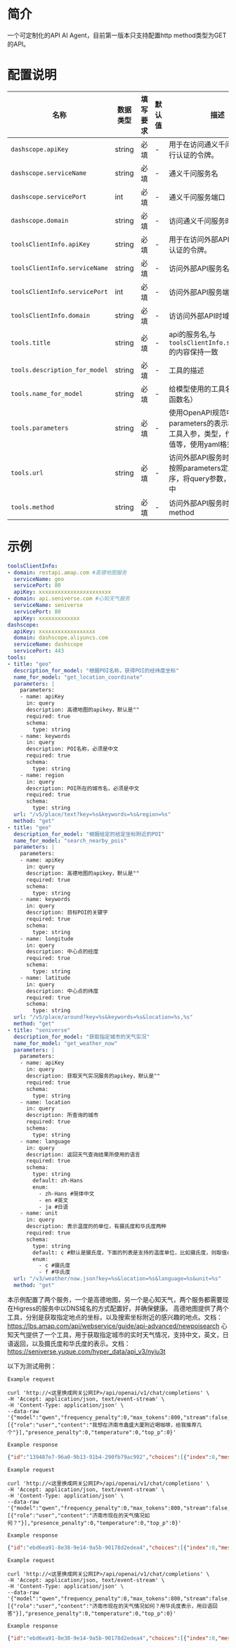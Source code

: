 # 简介
一个可定制化的API AI Agent，目前第一版本只支持配置http method类型为GET的API。

# 配置说明
| 名称             | 数据类型            | 填写要求 | 默认值 | 描述                                                                               |
|----------------|-----------------|------|-----|----------------------------------------------------------------------------------|
| `dashscope.apiKey` | string | 必填 | - | 用于在访问通义千问服务时进行认证的令牌。 |
| `dashscope.serviceName` | string | 必填 | - | 通义千问服务名 |
| `dashscope.servicePort` | int | 必填 | - | 通义千问服务端口 |
| `dashscope.domain` | string | 必填 | - | 访问通义千问服务时域名 |
| `toolsClientInfo.apiKey` | string | 必填 | - | 用于在访问外部API服务时进行认证的令牌。 |
| `toolsClientInfo.serviceName` | string | 必填 | - | 访问外部API服务名 |
| `toolsClientInfo.servicePort` | int | 必填 | - | 访问外部API服务端口 |
| `toolsClientInfo.domain` | string | 必填 | - | 访访问外部API时域名 |
| `tools.title` | string | 必填 | - | api的服务名,与`toolsClientInfo.serviceName`的内容保持一致 |
| `tools.description_for_model` | string | 必填 | - | 工具的描述 |
| `tools.name_for_model` | string | 必填 | - | 给模型使用的工具名称（工具函数名） |
| `tools.parameters` | string | 必填 | - | 使用OpenAPI规范中的parameters的表示格式表示的工具入参，类型，作用，默认值等，使用yaml格式 |
| `tools.url` | string | 必填 | - | 访问外部API服务时的url，需按照parameters定义的参数顺序，将query参数，拼接到url中 |
| `tools.method` | string | 必填 | - | 访问外部API服务时的http method |

# 示例

```yaml
toolsClientInfo:
- domain: restapi.amap.com #高德地图服务
  serviceName: geo
  servicePort: 80
  apiKey: xxxxxxxxxxxxxxxxxxxxxxx
- domain: api.seniverse.com #心知天气服务
  serviceName: seniverse
  servicePort: 80
  apiKey: xxxxxxxxxxxxx
dashscope:
  apiKey: xxxxxxxxxxxxxxxxxx
  domain: dashscope.aliyuncs.com
  serviceName: dashscope
  servicePort: 443
tools:
- title: "geo"
  description_for_model: "根据POI名称，获得POI的经纬度坐标"
  name_for_model: "get_location_coordinate"
  parameters: |
    parameters:
    - name: apiKey
      in: query
      description: 高德地图的apikey，默认是""
      required: true
      schema:
        type: string
    - name: keywords
      in: query
      description: POI名称，必须是中文
      required: true
      schema:
        type: string
    - name: region
      in: query
      description: POI所在的城市名，必须是中文
      required: true
      schema:
        type: string
  url: "/v5/place/text?key=%s&keywords=%s&region=%s"
  method: "get"
- title: "geo"
  description_for_model: "根据给定的给定坐标附近的POI"
  name_for_model: "search_nearby_pois"
  parameters: |
    parameters:
    - name: apiKey
      in: query
      description: 高德地图的apikey，默认是""
      required: true
      schema:
        type: string
    - name: keywords
      in: query
      description: 目标POI的关键字
      required: true
      schema:
        type: string
    - name: longitude
      in: query
      description: 中心点的经度
      required: true
      schema:
        type: string
    - name: latitude
      in: query
      description: 中心点的纬度
      required: true
      schema:
        type: string
  url: "/v5/place/around?key=%s&keywords=%s&location=%s,%s"
  method: "get"
- title: "seniverse"
  description_for_model: "获取指定城市的天气实况"
  name_for_model: "get_weather_now"
  parameters: |
    parameters:
    - name: apiKey
      in: query
      description: 获取天气实况服务的apikey，默认是""
      required: true
      schema:
        type: string
    - name: location
      in: query
      description: 所查询的城市
      required: true
      schema:
        type: string
    - name: language
      in: query
      description: 返回天气查询结果所使用的语言
      required: true
      schema:
        type: string
        default: zh-Hans
        enum:
          - zh-Hans #简体中文
          - en #英文
          - ja #日语
    - name: unit
      in: query
      description: 表示温度的的单位，有摄氏度和华氏度两种
      required: true
      schema:
        type: string
        default: c #默认是摄氏度，下面的列表是支持的温度单位，比如摄氏度，则取值c
        enum:
          - c #摄氏度
          - f #华氏度
  url: "/v3/weather/now.json?key=%s&location=%s&language=%s&unit=%s"
  method: "get"
```

本示例配置了两个服务，一个是高德地图，另一个是心知天气，两个服务都需要现在Higress的服务中以DNS域名的方式配置好，并确保健康。
高德地图提供了两个工具，分别是获取指定地点的坐标，以及搜索坐标附近的感兴趣的地点。文档：https://lbs.amap.com/api/webservice/guide/api-advanced/newpoisearch
心知天气提供了一个工具，用于获取指定城市的实时天气情况，支持中文，英文，日语返回，以及摄氏度和华氏度的表示。文档：https://seniverse.yuque.com/hyper_data/api_v3/nyiu3t


以下为测试用例：
```
Example request
```
```shell
curl 'http://<这里换成网关公网IP>/api/openai/v1/chat/completions' \
-H 'Accept: application/json, text/event-stream' \
-H 'Content-Type: application/json' \
--data-raw '{"model":"qwen","frequency_penalty":0,"max_tokens":800,"stream":false,"messages":[{"role":"user","content":"我想在济南市鑫盛大厦附近喝咖啡，给我推荐几个"}],"presence_penalty":0,"temperature":0,"top_p":0}'
```

```
Example response
```
```json
{"id":"139487e7-96a0-9b13-91b4-290fb79ac992","choices":[{"index":0,"message":{"role":"assistant","content":" 在济南市鑫盛大厦附近，您可以选择以下咖啡店：\n1. luckin coffee 瑞幸咖啡(鑫盛大厦店)，位于新泺大街1299号鑫盛大厦2号楼大堂；\n2. 三庆齐盛广场挪瓦咖啡(三庆·齐盛广场店)，位于新泺大街与颖秀路交叉口西南60米；\n3. luckin coffee 瑞幸咖啡(三庆·齐盛广场店)，位于颖秀路1267号；\n4. 库迪咖啡(齐鲁软件园店)，位于新泺大街三庆齐盛广场4号楼底商；\n5. 库迪咖啡(美莲广场店)，位于高新区新泺大街1166号美莲广场L117号；以及其他一些选项。希望这些建议对您有所帮助！"},"finish_reason":"stop"}],"created":1723172296,"model":"qwen-plus","object":"chat.completion","usage":{"prompt_tokens":886,"completion_tokens":50,"total_tokens":936}}
```

```
Example request
```
```shell
curl 'http://<这里换成网关公网IP>/api/openai/v1/chat/completions' \
-H 'Accept: application/json, text/event-stream' \
-H 'Content-Type: application/json' \
--data-raw '{"model":"qwen","frequency_penalty":0,"max_tokens":800,"stream":false,"messages":[{"role":"user","content":"济南市现在的天气情况如何？"}],"presence_penalty":0,"temperature":0,"top_p":0}'
```

```
Example response
```
```json
{"id":"ebd6ea91-8e38-9e14-9a5b-90178d2edea4","choices":[{"index":0,"message":{"role":"assistant","content":" 济南市现在的天气状况为阴天，温度为31℃。此信息最后更新于2024年8月9日15时12分（北京时间）。"},"finish_reason":"stop"}],"created":1723187991,"model":"qwen-plus","object":"chat.completion","usage":{"prompt_tokens":890,"completion_tokens":56,"total_tokens":946}}
```

```
Example request
```
```shell
curl 'http://<这里换成网关公网IP>/api/openai/v1/chat/completions' \
-H 'Accept: application/json, text/event-stream' \
-H 'Content-Type: application/json' \
--data-raw '{"model":"qwen","frequency_penalty":0,"max_tokens":800,"stream":false,"messages":[{"role":"user","content":"济南市现在的天气情况如何？用华氏度表示，用日语回答"}],"presence_penalty":0,"temperature":0,"top_p":0}'
```

```
Example response
```
```json
{"id":"ebd6ea91-8e38-9e14-9a5b-90178d2edea4","choices":[{"index":0,"message":{"role":"assistant","content":" 济南市の現在の天気は雨曇りで、気温は88°Fです。この情報は2024年8月9日15時12分（東京時間）に更新されました。"},"finish_reason":"stop"}],"created":1723187991,"model":"qwen-plus","object":"chat.completion","usage":{"prompt_tokens":890,"completion_tokens":56,"total_tokens":946}}
```